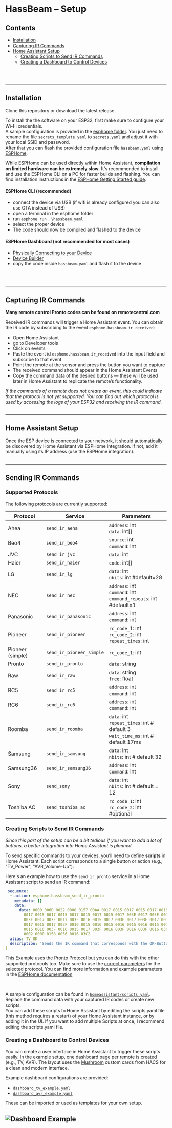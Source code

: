 # HassBeam – Setup

## Contents

- [Installation](#installation)
- [Capturing IR Commands](#capturing-ir-commands)
- [Home Assistant Setup](#home-assistant-setup)
  - [Creating Scripts to Send IR Commands](#creating-scripts-to-send-ir-commands)
  - [Creating a Dashboard to Control Devices](#creating-a-dashboard-to-control-devices)

<br>
<br>

---

## Installation

Clone this repository or download the latest release.

To install the the software on your ESP32, first make sure to configure your Wi-Fi credentials.  
A sample configuration is provided in the [esphome folder](esphome). You just need to rename the file `secrets_template.yaml` to `secrets.yaml` and adjust it with your local SSID and password.  
After that you can flash the provided configuration file `hassbeam.yaml` using [ESPHome](https://esphome.io/).  

While ESPHome can be used directly within Home Assistant, **compilation on limited hardware can be extremely slow**. It's recommended to install and use the ESPHome CLI on a PC for faster builds and flashing. You can find installation instructions in the [ESPHome Getting Started guide](https://esphome.io/guides/getting_started_command_line.html).

#### ESPHome CLI (recommended)

- connect the device via USB (if wifi is already configured you can also use OTA instead of USB)
- open a terminal in the esphome folder
- run `esphome run .\hassbeam.yaml`
- select the proper device
- The code should now be compiled and flashed to the device

#### ESPHome Dashboard (not recommended for most cases)

- [Physically Connecting to your Device](https://esphome.io/guides/physical_device_connection#physically-connecting-to-your-device)
- [Device Builder](https://esphome.io/guides/getting_started_hassio#device-builder-interface)
- copy the code inside `hassbeam.yaml` and flash it to the device

<br>
<br>

---

## Capturing IR Commands

**Many remote control Pronto codes can be found on remotecentral.com**

Received IR commands will trigger a Home Assistant event. You can obtain the IR code by subscribing to the event `esphome.hassbeam.ir_received`:
- Open Home Assistant
- go to Developer tools
- Click on events
- Paste the event id `esphome.hassbeam.ir_received` into the input field and subscribe to that event
- Point the remote at the sensor and press the button you want to capture
- The received command should appear in the Home Assistant Events
- Copy the command data of the desired buttons — these will be used later in Home Assistant to replicate the remote’s functionality.

*If the commands of a remote does not create an event, this could indicate that the protocol is not yet supported. You can find out which protocol is used by accessing the logs of your ESP32 and receiving the IR command.*
<br>
<br>

---

## Home Assistant Setup

Once the ESP device is connected to your network, it should automatically be discovered by Home Assistant via ESPHome integration. If not, add it manually using its IP address (use the ESPHome integration).
<br>
<br>

---

## Sending IR Commands

### Supported Protocols
The following protocols are currently supported:

| Protocol          | Service                   | Parameters                                                                            |
|------------------ |-------------------------- |-------------------------------------------------------------------------------------- |
| Ahea              | `send_ir_aeha`            | `address`: int<br>`data`: int[]                                                       |
| Beo4              | `send_ir_beo4`            | `source`: int<br>`command`: int                                                       |
| JVC               | `send_ir_jvc`             | `data`: int                                                                           |
| Haier             | `send_ir_haier`           | `code`: int[]                                                                         |
| LG                | `send_ir_lg`              | `data`: int<br>`nbits`: int #default=28                                               |
| NEC               | `send_ir_nec`             | `address`: int<br>`command`: int<br>`command_repeats`: int #default=1                 |
| Panasonic         | `send_ir_panasonic`       | `address`: int<br>`command`: int                                                      |
| Pioneer           | `send_ir_pioneer`         | `rc_code_1`: int<br>`rc_code_2`: int<br>`repeat_times`: int                           |
| Pioneer (simple)  | `send_ir_pioneer_simple`  | `rc_code_1`: int                                                                      |
| Pronto            | `send_ir_pronto`          | `data`: string                                                                        |
| Raw               | `send_ir_raw`             | `data`: string<br>`freq`: float                                                       |
| RC5               | `send_ir_rc5`             | `address`: int<br>`command`: int                                                      |
| RC6               | `send_ir_rc6`             | `address`: int<br>`command`: int                                                      |
| Roomba            | `send_ir_roomba`          | `data`: int<br>`repeat_times`: int # default 3<br>`wait_time_ms`: int # default 17ms  |
| Samsung           | `send_ir_samsung`         | `data`: int<br>`nbits`: int # default 32                                              |
| Samsung36         | `send_ir_samsung36`       | `address`: int<br>`command`: int                                                      |
| Sony              | `send_sony`               | `data`: int<br>`nbits`: int # default = 12                                            |
| Toshiba AC        | `send_toshiba_ac`         | `rc_code_1`: int<br>`rc_code_2`: int #optional                                        |

### Creating Scripts to Send IR Commands

*Since this part of the setup can be a bit tedious if you want to add a lot of buttons, a better integration into Home Assistant is planned.*

To send specific commands to your devices, you’ll need to define **scripts** in Home Assistant. Each script corresponds to a single button or action (e.g., "TV_Power", "AVR_Volume-Up").

Here's an example how to use the `send_ir_pronto` service in a Home Assistant script to send an IR command:
```yaml
 sequence:
  - action: esphome.hassbeam_send_ir_pronto
    metadata: {}
    data:
      data: 0000 006D 0022 0000 0157 00AA 0017 0015 0017 0015 0017 0015 0017 0015
        0017 0015 0017 0015 0017 0015 0017 0015 0017 003E 0017 003E 0017 003F 0016
        003F 0017 003F 0017 003F 0016 0015 0017 003F 0017 003F 0017 0015 0017 003F
        0017 0015 0017 003F 0016 0015 0016 0015 0016 0015 0016 0015 0016 003F 0016
        0015 0016 003F 0016 0015 0017 003F 0016 003F 0016 003F 0016 03C2 0000 006D
        0002 0000 0158 0056 0016 03C2
  alias: TV_OK
  description: 'Sends the IR command that corresponds with the OK-Button of the TVs remote'
}
```
This Example uses the Pronto Protocol but you can do this with the other supported protocols too. Make sure to use the [correct parameters](#supported-protocols) for the selected protocol. You can find more information and example parameters in the [ESPHome documentation](https://esphome.io/components/remote_transmitter.html#)


</br>

A sample configuration can be found in [`homeassistant/scripts.yaml`](./homeassistant/scripts.yaml). Replace the command data with your captured IR codes or create new scripts.  
You can add these scripts to Home Assistant by editing the scripts.yaml file (this method requires a restart) of your Home Assistant instance, or by adding it in the UI. If you want to add multiple Scripts at once, I recommend editing the scripts.yaml file.  


### Creating a Dashboard to Control Devices

You can create a user interface in Home Assistant to trigger these scripts easily. In the example setup, one dashboard page per remote is created (e.g., TV, AVR). The layout uses the [Mushroom](https://github.com/piitaya/lovelace-mushroom) custom cards from HACS for a clean and modern interface.

Example dashboard configurations are provided:

- [`dashboard_tv_example.yaml`](../homeassistant/dashboard_tv_example.yaml)
- [`dashboard_avr_example.yaml`](../homeassistant/dashboard_avr_example.yaml)

These can be imported or used as templates for your own setup.

![Dashboard Example](homeassistant/dashboard_example.png)
---
